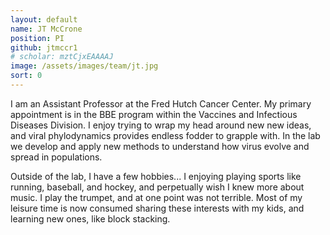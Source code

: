 ```yaml
---
layout: default
name: JT McCrone
position: PI
github: jtmccr1
# scholar: mztCjxEAAAAJ
image: /assets/images/team/jt.jpg 
sort: 0
---
```


I am an Assistant Professor at the Fred Hutch Cancer Center. 
My primary appointment is in the BBE program within the Vaccines and Infectious Diseases Division. 
I  enjoy trying to wrap my head around new new ideas, and  viral phylodynamics provides endless fodder to grapple with. 
In the lab we develop and apply new methods to understand how virus evolve and spread in populations.  

Outside of the lab, I have a few hobbies...
I enjoying playing sports like running, baseball, and hockey, and perpetually wish I knew more about music. 
I play the trumpet, and at one point was not terrible.
Most of my leisure time is now consumed sharing these interests with my kids, and learning new ones, like block stacking. 

